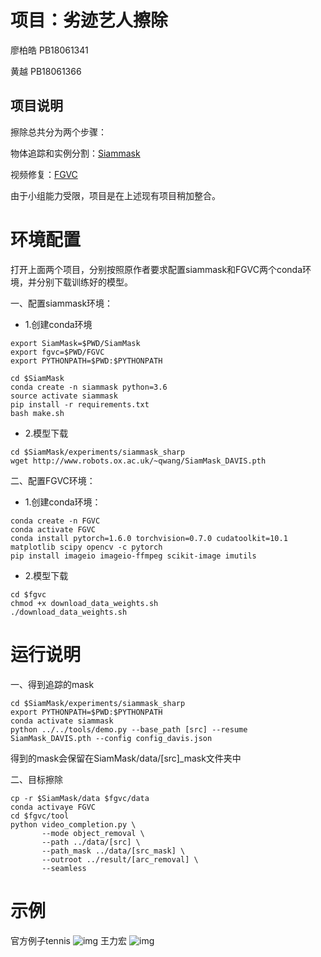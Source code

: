 # 项目：劣迹艺人擦除
廖柏皓 PB18061341

 黄越  PB18061366
 
##  项目说明
擦除总共分为两个步骤：

物体追踪和实例分割：[Siammask](https://github.com/foolwood/SiamMask)

视频修复：[FGVC](https://github.com/lbh666/FGVC)

由于小组能力受限，项目是在上述现有项目稍加整合。

# 环境配置

打开上面两个项目，分别按照原作者要求配置siammask和FGVC两个conda环境，并分别下载训练好的模型。

一、配置siammask环境：
- 1.创建conda环境
```shell
export SiamMask=$PWD/SiamMask
export fgvc=$PWD/FGVC
export PYTHONPATH=$PWD:$PYTHONPATH

cd $SiamMask
conda create -n siammask python=3.6
source activate siammask
pip install -r requirements.txt
bash make.sh
```
- 2.模型下载
```
cd $SiamMask/experiments/siammask_sharp
wget http://www.robots.ox.ac.uk/~qwang/SiamMask_DAVIS.pth
```

二、配置FGVC环境：
- 1.创建conda环境：
```
conda create -n FGVC
conda activate FGVC
conda install pytorch=1.6.0 torchvision=0.7.0 cudatoolkit=10.1 matplotlib scipy opencv -c pytorch
pip install imageio imageio-ffmpeg scikit-image imutils
```
- 2.模型下载
```
cd $fgvc
chmod +x download_data_weights.sh
./download_data_weights.sh
```

# 运行说明
一、得到追踪的mask
```
cd $SiamMask/experiments/siammask_sharp
export PYTHONPATH=$PWD:$PYTHONPATH
conda activate siammask
python ../../tools/demo.py --base_path [src] --resume SiamMask_DAVIS.pth --config config_davis.json
```
  得到的mask会保留在SiamMask/data/\[src\]_mask文件夹中

二、目标擦除
```
cp -r $SiamMask/data $fgvc/data
conda activaye FGVC
cd $fgvc/tool
python video_completion.py \
       --mode object_removal \
       --path ../data/[src] \
       --path_mask ../data/[src_mask] \
       --outroot ../result/[arc_removal] \
       --seamless
```
# 示例
官方例子tennis
![img](https://github.com/USTC-Computer-Vision-2021/LBH_HY_video-completion/blob/main/example/tennis.gif)
王力宏
![img](https://github.com/USTC-Computer-Vision-2021/LBH_HY_video-completion/blob/main/example/leehom.gif)
